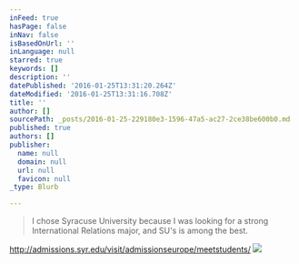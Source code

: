 ```yaml
---
inFeed: true
hasPage: false
inNav: false
isBasedOnUrl: ''
inLanguage: null
starred: true
keywords: []
description: ''
datePublished: '2016-01-25T13:31:20.264Z'
dateModified: '2016-01-25T13:31:16.708Z'
title: ''
author: []
sourcePath: _posts/2016-01-25-229180e3-1596-47a5-ac27-2ce38be600b0.md
published: true
authors: []
publisher:
  name: null
  domain: null
  url: null
  favicon: null
_type: Blurb

---
```

> I chose Syracuse University because I was looking for a strong International Relations major, and SU's is among the best.

http://admissions.syr.edu/visit/admissionseurope/meetstudents/
![](https://the-grid-user-content.s3-us-west-2.amazonaws.com/902d4e20-3221-475d-af50-d4b1c1c5c3a6.jpg)